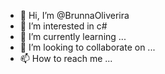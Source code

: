 - 👋 Hi, I’m @BrunnaOliverira
- 👀 I’m interested in c#
- 🌱 I’m currently learning ...
- 💞️ I’m looking to collaborate on ...
- 📫 How to reach me ...

<!---
BrunnaOliverira/BrunnaOliverira is a ✨ special ✨ repository because its `README.md` (this file) appears on your GitHub profile.
You can click the Preview link to take a look at your changes.
--->
